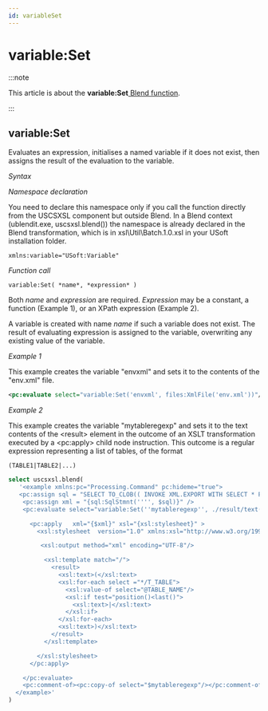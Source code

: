 ```yaml
---
id: variableSet
---
```


# variable:Set




:::note

This article is about the **variable:Set**[ Blend function](/Repositories/Blend_functions).

:::

## **variable:Set**

Evaluates an expression, initialises a named variable if it does not exist, then assigns the result of the evaluation to the variable.

*Syntax*

*Namespace declaration*

You need to declare this namespace only if you call the function directly from the USCSXSL component but outside Blend. In a Blend context (ublendit.exe, uscsxsl.blend()) the namespace is already declared in the Blend transformation, which is in xsl\\Util\\Batch.1.0.xsl in your USoft installation folder.

```
xmlns:variable="USoft:Variable"
```

*Function call*

```
variable:Set( *name*, *expression* )
```

Both *name* and *expression* are required. *Expression* may be a constant, a function (Example 1), or an XPath expression (Example 2).

A variable is created with name *name* if such a variable does not exist. The result of evaluating expression is assigned to the variable, overwriting any existing value of the variable.

*Example 1*

This example creates the variable "envxml" and sets it to the contents of the "env.xml" file.

```xml
<pc:evaluate select="variable:Set('envxml', files:XmlFile('env.xml'))"/>
```

*Example 2*

This example creates the variable "mytableregexp" and sets it to the text contents of the \<result> element in the outcome of an XSLT transformation executed by a \<pc:apply> child node instruction. This outcome is a regular expression representing a list of tables, of the format

```
(TABLE1|TABLE2|...)
```

```sql
select uscsxsl.blend(
   '<example xmlns:pc="Processing.Command" pc:hideme="true">
   <pc:assign sql = "SELECT TO_CLOB(( INVOKE XML.EXPORT WITH SELECT * FROM T_TABLE ))" />
    <pc:assign xml = "{sql:SqlStmnt('''', $sql)}" />
    <pc:evaluate select="variable:Set(''mytableregexp'', ./result/text())">

      <pc:apply   xml="{$xml}" xsl="{xsl:stylesheet}" >
        <xsl:stylesheet  version="1.0" xmlns:xsl="http://www.w3.org/1999/XSL/Transform">

         <xsl:output method="xml" encoding="UTF-8"/>

          <xsl:template match="/">
            <result>
              <xsl:text>(</xsl:text>
              <xsl:for-each select ="*/T_TABLE">
                <xsl:value-of select="@TABLE_NAME"/>
                <xsl:if test="position()<last()">
                  <xsl:text>|</xsl:text>
                </xsl:if>
              </xsl:for-each>
              <xsl:text>)</xsl:text>
            </result>
          </xsl:template>

        </xsl:stylesheet>
      </pc:apply>

    </pc:evaluate>
    <pc:comment-of><pc:copy-of select="$mytableregexp"/></pc:comment-of>  
  </example>'
)
```

 